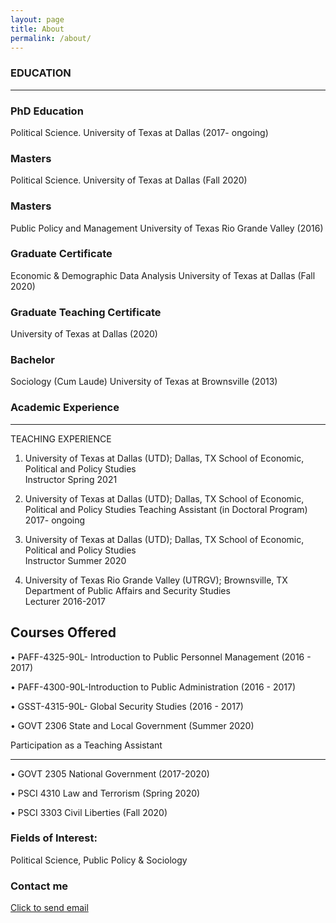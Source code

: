 ```yaml
---
layout: page
title: About
permalink: /about/
---
```


### EDUCATION
---
### PhD Education
Political Science. University of Texas at Dallas (2017- ongoing)

### Masters
Political Science. University of Texas at Dallas (Fall 2020)

### Masters
Public Policy and Management University of Texas Rio Grande Valley (2016)

### Graduate Certificate
Economic & Demographic Data Analysis University of Texas at Dallas (Fall 2020)

### Graduate Teaching Certificate
University of Texas at Dallas (2020)

### Bachelor
Sociology (Cum Laude) University of Texas at Brownsville (2013)

### Academic Experience
---
TEACHING EXPERIENCE 
 
1. University of Texas at Dallas (UTD); Dallas, TX School of Economic, Political and Policy Studies          
Instructor         Spring 2021

2. University of Texas at Dallas (UTD); Dallas, TX School of Economic, Political and Policy Studies
Teaching Assistant (in Doctoral Program)                2017- ongoing 
 
3. University of Texas at Dallas (UTD); Dallas, TX School of Economic, Political and Policy Studies          
Instructor         Summer 2020 
 
4. University of Texas Rio Grande Valley (UTRGV); Brownsville, TX Department of Public Affairs and Security Studies  
Lecturer         2016-2017 
 
 
Courses Offered   
---
• PAFF-4325-90L- Introduction to Public Personnel Management (2016 - 2017) 

• PAFF-4300-90L-Introduction to Public Administration        (2016 - 2017) 

• GSST-4315-90L- Global Security Studies                     (2016 - 2017) 

• GOVT 2306 State and Local Government                       (Summer 2020) 


 Participation as a Teaching Assistant

---

• GOVT 2305 National Government             (2017-2020)

• PSCI   4310  Law and Terrorism           (Spring 2020) 

• PSCI   3303 Civil Liberties              (Fall 2020) 

### Fields of Interest:
Political Science, Public Policy & Sociology


### Contact me

[Click to send email](mailto:cxg172030@utdallas.edu)
